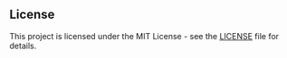 ## License

This project is licensed under the MIT License - see the [LICENSE](LICENSE) file for details.
